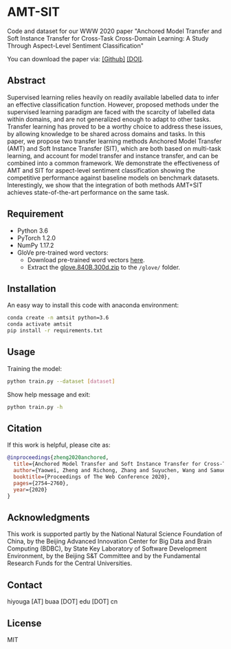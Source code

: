 # AMT-SIT

Code and dataset for our WWW 2020 paper "Anchored Model Transfer and Soft Instance Transfer for Cross-Task Cross-Domain Learning: A Study Through Aspect-Level Sentiment Classification"

You can download the paper via: [[Github]](paper.pdf) [[DOI]](https://doi.org/10.1145/3366423.3380034).

## Abstract

Supervised learning relies heavily on readily available labelled data to infer an effective classification function. However, proposed methods under the supervised learning paradigm are faced with the scarcity of labelled data within domains, and are not generalized enough to adapt to other tasks. Transfer learning has proved to be a worthy choice to address these issues, by allowing knowledge to be shared across domains and tasks. In this paper, we propose two transfer learning methods Anchored Model Transfer (AMT) and Soft Instance Transfer (SIT), which are both based on multi-task learning, and account for model transfer and instance transfer, and can be combined into a common framework. We demonstrate the effectiveness of AMT and SIT for aspect-level sentiment classification showing the competitive performance against baseline models on benchmark datasets. Interestingly, we show that the integration of both methods AMT+SIT achieves state-of-the-art performance on the same task.

## Requirement

- Python 3.6
- PyTorch 1.2.0
- NumPy 1.17.2
- GloVe pre-trained word vectors:
  - Download pre-trained word vectors [here](https://github.com/stanfordnlp/GloVe#download-pre-trained-word-vectors).
  - Extract the [glove.840B.300d.zip](http://nlp.stanford.edu/data/wordvecs/glove.840B.300d.zip) to the `/glove/` folder.

## Installation

An easy way to install this code with anaconda environment:

```bash
conda create -n amtsit python=3.6
conda activate amtsit
pip install -r requirements.txt
```

## Usage

Training the model:

```bash
python train.py --dataset [dataset]
```

Show help message and exit:

```bash
python train.py -h
```

## Citation

If this work is helpful, please cite as:

```bibtex
@inproceedings{zheng2020anchored,
  title={Anchored Model Transfer and Soft Instance Transfer for Cross-Task Cross-Domain Learning: A Study Through Aspect-Level Sentiment Classification},
  author={Yaowei, Zheng and Richong, Zhang and Suyuchen, Wang and Samuel, Mensah and Yongyi, Mao},
  booktitle={Proceedings of The Web Conference 2020},
  pages={2754–2760},
  year={2020}
}
```

## Acknowledgments

This work is supported partly by the National Natural Science Foundation of China, by the Beijing Advanced Innovation Center for Big Data and Brain Computing (BDBC), by State Key Laboratory of Software Development Environment, by the Beijing S&T Committee and by the Fundamental Research Funds for the Central Universities.

## Contact

hiyouga [AT] buaa [DOT] edu [DOT] cn

## License

MIT
